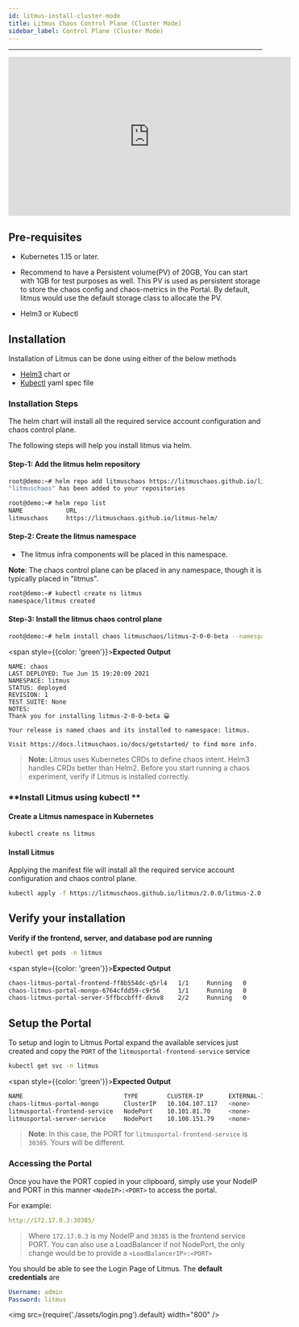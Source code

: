 ```yaml
---
id: litmus-install-cluster-mode
title: Litmus Chaos Control Plane (Cluster Mode)
sidebar_label: Control Plane (Cluster Mode)
---
```


---

<iframe width="560" height="315" src="https://www.youtube.com/embed/rOrKegj5ePI" frameborder="0" allow="accelerometer; autoplay; clipboard-write; encrypted-media; gyroscope; picture-in-picture" allowfullscreen></iframe>

## Pre-requisites

- Kubernetes 1.15 or later.
  ​
- Recommend to have a Persistent volume(PV) of 20GB, You can start with 1GB for test purposes as well. This PV is used as persistent storage to store the chaos config and chaos-metrics in the Portal. By default, litmus would use the default storage class to allocate the PV.

- Helm3 or Kubectl

## Installation

Installation of Litmus can be done using either of the below methods

- [Helm3](#helm_install) chart or
- [Kubectl](#kubectl_install) yaml spec file

### Installation Steps

The helm chart will install all the required service account configuration and chaos control plane.

The following steps will help you install litmus via helm.

#### Step-1: Add the litmus helm repository

```bash
root@demo:~# helm repo add litmuschaos https://litmuschaos.github.io/litmus-helm/
"litmuschaos" has been added to your repositories
```

```bash
root@demo:~# helm repo list
NAME            URL
litmuschaos     https://litmuschaos.github.io/litmus-helm/
```

#### Step-2: Create the litmus namespace

- The litmus infra components will be placed in this namespace.

**Note**: The chaos control plane can be placed in any namespace, though it is typically placed in "litmus".

```bash
root@demo:~# kubectl create ns litmus
namespace/litmus created
```

#### Step-3: Install the litmus chaos control plane

```bash
root@demo:~# helm install chaos litmuschaos/litmus-2-0-0-beta --namespace=litmus --devel
```

<span style={{color: 'green'}}><b>Expected Output</b></span>

```
NAME: chaos
LAST DEPLOYED: Tue Jun 15 19:20:09 2021
NAMESPACE: litmus
STATUS: deployed
REVISION: 1
TEST SUITE: None
NOTES:
Thank you for installing litmus-2-0-0-beta 😀

Your release is named chaos and its installed to namespace: litmus.

Visit https://docs.litmuschaos.io/docs/getstarted/ to find more info.

```

> **Note:** Litmus uses Kubernetes CRDs to define chaos intent. Helm3 handles CRDs better than Helm2. Before you start running a chaos experiment, verify if Litmus is installed correctly.

### <a name="kubectl_install"> </a>**Install Litmus using kubectl **

#### **Create a Litmus namespace in Kubernetes**

```bash
kubectl create ns litmus
```

#### **Install Litmus**

Applying the manifest file will install all the required service account configuration and chaos control plane.

```bash
kubectl apply -f https://litmuschaos.github.io/litmus/2.0.0/litmus-2.0.0.yaml
```

## **Verify your installation**

**Verify if the frontend, server, and database pod are running**

```bash
kubectl get pods -n litmus
```

<span style={{color: 'green'}}><b>Expected Output</b></span>

```bash
chaos-litmus-portal-frontend-ff8b554dc-q5rl4   1/1     Running   0          2m6s
chaos-litmus-portal-mongo-6764cfdd59-c9r56     1/1     Running   0          2m6s
chaos-litmus-portal-server-5ffbccbfff-dknv8    2/2     Running   0          2m6s
```

## **Setup the Portal**

To setup and login to Litmus Portal expand the available services just created and copy the `PORT` of the `litmusportal-frontend-service` service

```bash
kubectl get svc -n litmus
```

<span style={{color: 'green'}}><b>Expected Output</b></span>

```bash
NAME                            TYPE        CLUSTER-IP       EXTERNAL-IP   PORT(S)                         AGE
chaos-litmus-portal-mongo       ClusterIP   10.104.107.117   <none>        27017/TCP                       2m
litmusportal-frontend-service   NodePort    10.101.81.70     <none>        9091:30385/TCP                  2m
litmusportal-server-service     NodePort    10.108.151.79    <none>        9002:32456/TCP,9003:31160/TCP   2m
```

> **Note**: In this case, the PORT for `litmusportal-frontend-service` is `30385`. Yours will be different.

### **Accessing the Portal**

Once you have the PORT copied in your clipboard, simply use your NodeIP and PORT in this manner `<NodeIP>:<PORT>` to access the portal.

For example:

```yaml
http://172.17.0.3:30385/
```

> Where `172.17.0.3` is my NodeIP and `30385` is the frontend service PORT. You can also use a LoadBalancer if not NodePort, the only change would be to provide a `<LoadBalancerIP>:<PORT>`

You should be able to see the Login Page of Litmus. The **default credentials** are

```yaml
Username: admin
Password: litmus
```

<img src={require('./assets/login.png').default} width="800" />
